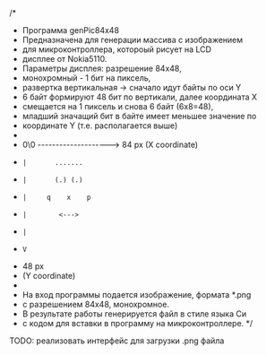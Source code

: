  
/*
 * Программа genPic84x48
 *   Предназначена для генерации массива с изображением
 * для микроконтроллера, котороый рисует на LCD
 * дисплее от Nokia5110.
 *   Параметры дисплея: разрешение 84х48,
 * монохромный - 1 бит на пиксель,
 * развертка вертикальная -> сначало идут байты по оси Y
 * 6 байт формируют 48 бит по вертикали, далее координата X
 * смещается на 1 пиксель и снова 6 байт (6х8=48),
 * младший значащий бит в байте имеет меньшее значение по
 * координате Y (т.е. располагается выше)
 *
 *    0\0 --------------------> 84 px (X coordinate)
 *     |       .......
 *     |       (.) (.)
 *     |     q    x    p
 *     |        <--->
 *     |
 *     V
 *    48 px
 *  (Y coordinate)
 *
 *    На вход программы подается изображение, формата *.png
 * с разрешением 84х48, монохромное.
 *   В результате работы генерируется файл в стиле языка Си
 * с кодом для вставки в программу на микроконтроллере.
 */
 
 TODO: реализовать интерфейс для загрузки .png файла